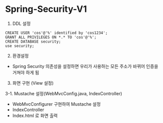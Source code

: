 # Spring-Security-V1

1. DDL 설정
```
CREATE USER 'cos'@'%' identified by 'cos1234';
GRANT ALL PRIVILEGES ON *.* TO 'cos'@'%';
CREATE DATABASE security;
use security;
```
2. 환경설정
  - Spring Security 의존성을 설정하면 우리가 사용하는 모든 주소가 바뀌어 인증을 거쳐야 하게 됨

3. 화면 구현 (View 설정)

3-1. Mustache 설정(WebMvcConfig.java, IndexController)
- WebMvcConfigurer 구현하여 Mustache 설정
- IndexController 
- Index.html 로 화면 출력
